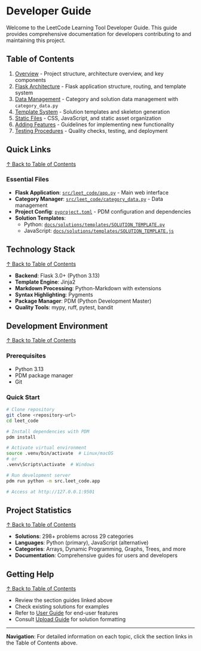 # Developer Guide

Welcome to the LeetCode Learning Tool Developer Guide. This guide provides comprehensive documentation for developers contributing to and maintaining this project.

## Table of Contents

1. [Overview](01-overview.md) - Project structure, architecture overview, and key components
2. [Flask Architecture](02-flask-architecture.md) - Flask application structure, routing, and template system
3. [Data Management](03-data-management.md) - Category and solution data management with `category_data.py`
4. [Template System](04-template-system.md) - Solution templates and skeleton generation
5. [Static Files](05-static-files.md) - CSS, JavaScript, and static asset organization
6. [Adding Features](06-adding-features.md) - Guidelines for implementing new functionality
7. [Testing Procedures](07-testing-procedures.md) - Quality checks, testing, and deployment

## Quick Links
[↑ Back to Table of Contents](#table-of-contents)

### Essential Files
- **Flask Application**: [`src/leet_code/app.py`](../../src/leet_code/app.py) - Main web interface
- **Category Manager**: [`src/leet_code/category_data.py`](../../src/leet_code/category_data.py) - Data management
- **Project Config**: [`pyproject.toml`](../../pyproject.toml) - PDM configuration and dependencies
- **Solution Templates**:
  - Python: [`docs/solutions/templates/SOLUTION_TEMPLATE.py`](../solutions/templates/SOLUTION_TEMPLATE.py)
  - JavaScript: [`docs/solutions/templates/SOLUTION_TEMPLATE.js`](../solutions/templates/SOLUTION_TEMPLATE.js)

## Technology Stack
[↑ Back to Table of Contents](#table-of-contents)

- **Backend**: Flask 3.0+ (Python 3.13)
- **Template Engine**: Jinja2
- **Markdown Processing**: Python-Markdown with extensions
- **Syntax Highlighting**: Pygments
- **Package Manager**: PDM (Python Development Master)
- **Quality Tools**: mypy, ruff, pytest, bandit

## Development Environment
[↑ Back to Table of Contents](#table-of-contents)

### Prerequisites
- Python 3.13
- PDM package manager
- Git

### Quick Start
```bash
# Clone repository
git clone <repository-url>
cd leet_code

# Install dependencies with PDM
pdm install

# Activate virtual environment
source .venv/bin/activate  # Linux/macOS
# or
.venv\Scripts\activate  # Windows

# Run development server
pdm run python -m src.leet_code.app

# Access at http://127.0.0.1:9501
```

## Project Statistics
[↑ Back to Table of Contents](#table-of-contents)

- **Solutions**: 298+ problems across 29 categories
- **Languages**: Python (primary), JavaScript (alternative)
- **Categories**: Arrays, Dynamic Programming, Graphs, Trees, and more
- **Documentation**: Comprehensive guides for users and developers

## Getting Help
[↑ Back to Table of Contents](#table-of-contents)

- Review the section guides linked above
- Check existing solutions for examples
- Refer to [User Guide](../user-guide/README.md) for end-user features
- Consult [Upload Guide](../upload-guide/README.md) for solution formatting

---

**Navigation**: For detailed information on each topic, click the section links in the Table of Contents above.
